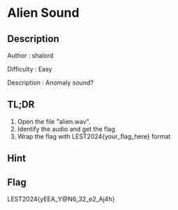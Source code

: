 # Alien Sound

## Description

Author : shalord

Difficulty : Easy

Description : 
Anomaly sound?

## TL;DR
1. Open the file "alien.wav".
2. Identify the audio and get the flag
3. Wrap the flag with LEST2024{your_flag_here} format

## Hint 

## Flag

LEST2024{yEEA_Y@N6_32_e2_Aj4h}
